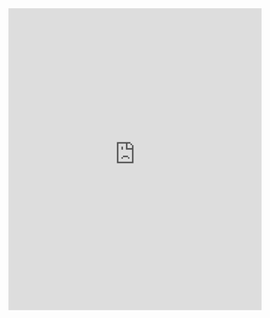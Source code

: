 <iframe src="https://your-custom-name.netlify.app/leap-embed-netlify.html" width="100%" height="600" style="border:none;"></iframe>
